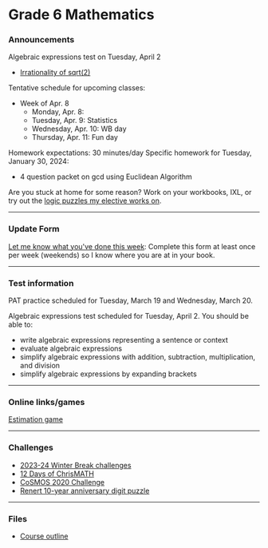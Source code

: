 # Grade 6 Mathematics

### Announcements

Algebraic expressions test on Tuesday, April 2

<!--
* <a href="https://vchan2.github.io/Challenges/2023-24Winter_Break.pdf"> 2023-24 Winter Break challenges
* <a href="https://renertmath.github.io/Challenges/12Days2023.html">12 Days of ChrisMATH</a>
-->
* <a href="https://vchan2.github.io/2023gr6/irrationality_of_sqrt2.pdf">Irrationality of sqrt(2)</a>


<!--
<a href="http://vchan2.github.io/Challenges/Creative_Challenge.pdf">Creative Challenge</a> - due Wednesday, June 7
-->

Tentative schedule for upcoming classes:

<!--
  * Week of Sep. 4
    * Tuesday, Sep. 5: 
    * Wednesday, Sep. 6: First day activities
    * Thursday, Sep. 7: Assessments
    * Friday, Sep. 8: Assessments
  * Week of Sep. 11
    * Monday, Sep. 11: SUB - Ms. Doina
    * Tuesday, Sep. 12: SUB - Ms. Doina
    * Wednesday, Sep. 13: Workbook Wednesdays
    * Thursday, Sep. 14: Fun day
  * Week of Sep. 18
    * Monday, Sep. 18: Visual proofs
    * Tuesday, Sep. 19: Visual proofs
    * Wednesday, Sep. 20: Workbook Wednesday
    * Thursday, Sep. 21: Fun day
  * Week of Sep. 25
    * Monday, Sep. 25: More visual proofs: distribution, area of parallelogram/triangle/trapezoid, Pythagorean Theorem
    * Tuesday, Sep. 26: Proof of Heron's formula
    * Wednesday, Sep. 27: Workbook Wednesday
    * Thursday, Sep. 28: Fun day
  * Week of Oct. 2
    * Monday, Oct. 2: Visual proofs sharing
    * Tuesday, Oct. 3: Visual proofs sharing
    * Wednesday, Oct. 4: Workbook Wednesday
    * Thursday, Oct. 5: Fun day (approximations) 
  * Week of Oct. 9
    * Monday, Oct. 9: Thanksgiving (no class)
    * Tuesday, Oct. 10: Patterns
    * Wednesday, Oct. 11: Workbook Wednesday
    * Thursday, Oct. 12: Fun day
  * Week of Oct. 16
    * Monday, Oct. 16: Patterns
    * Tuesday, Oct. 17: Patterns
    * Wednesday, Oct. 18: Workbook Wednesday
    * Thursday, Oct. 19: Fun day
  * Week of Oct. 23
    * Monday, Oct. 23: Patterns
    * Tuesday, Oct. 24: Data analysis
    * Wednesday, Oct. 25: Workbook Wednesday
    * Thursday, Oct. 26: Fun day
  * Week of Oct. 30
    * Monday, Oct. 30: Pumpkin measurement and Haunted logic puzzle
    * Tuesday, Nov. 31: Halloween (no class)
    * Wednesday, Nov. 1: pre-break activities
    * Thursday, Nov. 2: PTC (no class)
  * Week of Nov. 13
    * Monday, Nov. 13: PAT 6 Part A/Patterns project
    * Tuesday, Nov. 14: BCC practice
    * Wednesday, Nov. 15: BCC
    * Thursday, Nov. 16: WB day/Fun day
  * Week of Nov. 20
    * Monday, Nov. 21: AHSMC prep
    * Tuesday, Nov. 22: AHSMC 2023 review
    * Wednesday, Nov. 15: WB day
    * Thursday, Nov. 16: Fun day
  * Week of Nov. 27
    * Monday, Nov. 27: Sequences and series
    * Tuesday, Nov. 28: Sequences and series
    * Wednesday, Nov. 29: WB day
    * Thursday, Nov. 30: Fun day
  * Week of Dec. 4
    * Monday, Dec. 5: Arithmetic and geometric sequence questions
    * Tuesday, Dec. 6: Patterns project
    * Wednesday, Dec. 7: WB day
    * Thursday, Dec. 8: Fun day
  * Week of Dec. 18
    * Monday, Dec. 19: Fractals
    * Tuesday, Dec. 20: Fractals
    * Wednesday, Dec. 21: WB day
    * Thursday, Dec. 22: Fun day
  * Week of Jan. 8
    * Monday, Jan. 8: 
    * Tuesday, Jan. 9: 
    * Wednesday, Jan. 10: WB day
    * Thursday, Jan. 11: Fun day
  * Week of Jan. 8
    * Monday, Jan. 8: Swimming - no class
    * Tuesday, Jan. 9: Swimming - no class
    * Wednesday, Jan. 10: Swimming - no class
    * Thursday, Jan. 11: Fun day
  * Week of Jan. 15
    * Monday, Jan. 15: Primes
    * Tuesday, Jan. 16: Divisibility rules and factoring
    * Wednesday, Jan. 17: WB day
    * Thursday, Jan. 18: Swimming - no class
  * Week of Jan. 22
    * Monday, Jan. 22: Prime factorization
    * Tuesday, Jan. 23: GCD and LCM
    * Wednesday, Jan. 24: WB day
    * Thursday, Jan. 25: Fun day
  * Week of Jan. 29
    * Monday, Jan. 29: Euclidean Algorithm for GCD
    * Tuesday, Jan. 30: GCD and Bezout
    * Wednesday, Jan. 31: WB day
    * Thursday, Feb. 1: Fun day
  * Week of Feb. 5
    * Monday, Feb. 5: Whole Numbers test
    * Tuesday, Feb. 6: WB day
    * Wednesday, Feb. 7: 2024 Renert Rabbit
    * Thursday, Feb. 8: Fun day
  * Week of Feb. 12
    * Monday, Feb. 12: Review of 2024 Renert Rabbit, fractions and decimals review
    * Tuesday, Feb. 13: PAT practice
    * Wednesday, Feb. 14: WB day
    * Thursday, Feb. 15: Fun day
  * Week of Feb. 26
    * Monday, Feb. 26: PAT practice/Pascal prep
    * Tuesday, Feb. 27: WB day
    * Wednesday, Feb. 28: 2024 Pascal
    * Thursday, Mar. 1: Fun day
  * Week of Mar. 4
    * Monday, Mar. 4: 2024 Pascal review
    * Tuesday, Mar. 5: Fractions and decimals test
    * Wednesday, Mar. 6: Fun day (Seussical)
    * Thursday, Mar. 7: WB day
  * Week of Mar. 11
    * Monday, Mar. 11: real numbers and irrationality
    * Tuesday, Mar. 12: pi activities
    * Wednesday, Mar. 13: pi activities
    * Thursday, Mar. 14: pi Day!
  * Week of Mar. 18
    * Monday, Mar. 18: Radicals (Ms. Eun)
    * Tuesday, Mar. 19: PAT practice test
    * Wednesday, Mar. 20: PAT practice test
    * Thursday, Mar. 21: Fun day (Ms. Eun)
  * Week of Mar. 25
    * Monday, Mar. 25: Integers, rationals, and real numbers test 
    * Tuesday, Mar. 26: Fun day - Ski day (NO CLASS)
    * Wednesday, Mar. 27: WB day
    * Thursday, Mar. 28: Statistics (Master Aaron)
  * Week of Apr. 1
    * Monday, Apr. 2: Simple algebraic expressions
    * Tuesday, Apr. 3: Simple algebraic expressions test
    * Wednesday, Apr. 4: WB day
    * Thursday, Apr. 5: Fun day
 -->

  * Week of Apr. 8
    * Monday, Apr. 8: 
    * Tuesday, Apr. 9: Statistics
    * Wednesday, Apr. 10: WB day
    * Thursday, Apr. 11: Fun day


Homework expectations: 30 minutes/day
Specific homework for Tuesday, January 30, 2024:
  * 4 question packet on gcd using Euclidean Algorithm

<!--
Specific homework for Thursday, December 14, 2023:
  * Sequences and series homework
  * Playing with Patterns packet

Specific homework for Thursday, November 16, 2023:
  * Sequences and series homework

Specific homework for Thursday, October 19, 2023:
  * Math contest handed out in class. Be sure to write your answers neatly on separate paper.

Specific homework for Wednesday, October 11, 2023:
  * The 49th term of an arithmetic sequence is 7 and the 4th term is 32. Find the 27th term.

Specific homework for Thursday, September 14, 2023:
  * <a href="https://vchan2.github.io/Challenges/digit_puzzle/2023_4-dice.pdf">4 Dice 2023</a> puzzle

Specific homework for Thursday, September 7, 2023:
  * Sign the course outline, have your parents sign it, and bring it to class.
  * Finish your "biography sheet" with the 5 questions.
-->


Are you stuck at home for some reason? Work on your workbooks, IXL, or try out the <a href="https://vchan2.github.io/2020logicpuzzles.html">logic puzzles my elective works on</a>.


<!--
Specific homework for Thursday, September 3, 2020:
  * Join the Schoology course.
  * Fill out the <a href="https://forms.gle/7Cr4h1FoWTxSz2TD8">update form</a>.
  * Sign the course outline, have your parents sign it, and bring it to class.
  * Finish your "biography sheet" with the 4 questions.
  * Have an answer to the question: "What is the purpose of learning math?"
-->

---

### Update Form

<a href="https://forms.gle/gTHyXPpYVPvGBQtw8"> Let me know what you've done this week</a>: Complete this form at least once per week (weekends) so I know where you are at in your book. 


<!--
You can see below if your entry has been recorded (it can take several minutes for the spreadsheet to update). Only record new information since your last update.
<p align="center">
<iframe src="https://docs.google.com/spreadsheets/d/e/2PACX-1vRKyjFED2oGNFD4i9CIM8U-lV3gmKU87IDq_tS0SBiLS3ySz7vH8cmXuCaIQPwvNMvZe8LxS6t5Hm9z/pubhtml?gid=37727654&amp;single=true&amp;widget=true&amp;headers=false" width="60%" height = "400"></iframe>
</p>
-->

---

### Test information

PAT practice scheduled for Tuesday, March 19 and Wednesday, March 20.

<!--
Real numbers test scheduled for Monday, March 25. You should be able to:
  * work with negative numbers
  * work with absolute value
  * add, subtract, multiply, and divide integers, fractions, and decimals
  * evaluate perfect squares and cubes
  * define rational numbers
  * utilize mental math techniques to simplify computations
  * prove sqrt(2) is irrational
-->


Algebraic expressions test scheduled for Tuesday, April 2. You should be able to:
  * write algebraic expressions representing a sentence or context
  * evaluate algebraic expressions
  * simplify algebraic expressions with addition, subtraction, multiplication, and division
  * simplify algebraic expressions by expanding brackets

---

### Online links/games

<a href="https://www.mathsisfun.com/numbers/estimation-game.php">Estimation game</a>


<!--
* <a href="https://hex.frvr.com/">Hexagon line puzzle</a>
-->

<!--
* <a href="https://krazydad.com/play/starbattle/">krazydad Star Battle interactive</a>
* <a href="https://www.mathplayground.com/candy_challenge_game.html">Candy challenge</a>
* <a href="https://www.puzzle-tents.com/">Tents</a>
-->

<!--
* <a href="https://snap.berkeley.edu/snap/snap.html#present:Username=psafa&ProjectName=Numbers%20Game"> Measurement/estimation game </a>
* <a href="https://www.mathplayground.com/"> Math Playground </a> (In particular, <a href="https://www.mathplayground.com/index_prealgebra.html"> prealgebra games</a>)
* <a href="https://www.mathplayground.com/ASB_Index.html"> Math playground multiplayer games </a> - Compete against other players in a variety of games.
* <a href="https://www.playok.com/en/hex/#100"> Hex online </a> - Play against other people
* <a href="https://solveme.edc.org/mobiles/"> Mobile balance puzzles </a>
   * <a href="https://solveme.edc.org/mobiles/?mobiles=200662"> Dr. Vince's puzzle #1 </a> (Moderate)
   * <a href="https://solveme.edc.org/mobiles/?mobiles=201443"> Dr. Vince's puzzle #2 </a> (Hard)
   * <a href="https://solveme.edc.org/mobiles/?mobiles=201442"> Dr. Vince's puzzle #3 </a> (Ultra hard)
* <a href="http://www.euclidthegame.com/Tutorial/"> Euclid the game </a>
* <a href="https://www.geogebra.org/classic?lang=en"> Geogebra (classic) </a>
-->

---

### Challenges

* <a href="https://vchan2.github.io/Challenges/2023-24Winter_Break.pdf"> 2023-24 Winter Break challenges
* <a href="https://renertmath.github.io/Challenges/12Days2023.html">12 Days of ChrisMATH</a>
* <a href="https://renertmath.github.io/RenertMath-CelebrateMath/">CoSMOS 2020 Challenge</a> 
* <a href="https://vchan2.github.io/Challenges/10_2022_2023_digit_puzzle.pdf">Renert 10-year anniversary digit puzzle</a>

<!--
* <a href="https://vchan2.github.io/Challenges/binary_prime_catacomb.pdf">Binary prime catacomb</a>
* <a href="https://vchan2.github.io/Challenges/2022_Hexadecimal_challenge.pdf">Hexadecimal challenge</a>
* <a href="https://renertmath.github.io/Challenges/12Days2022.html">12 Days of ChrisMATH</a>
* <a href="https://vchan2.github.io/Challenges/digit_puzzle_2023.pdf">2023 digit puzzle</a>: There will be up to 3 types of prizes:
   * Best score(s) in class
   * Exceptionally creative solution (rarely given out)
   * If your score beats my score for any digit
* <a href="https://vchan2.github.io/Challenges/digit_puzzle_2023_4dice.pdf">2023 4-dice puzzle</a>
* <a href="https://vchan2.github.io/pi/pi_2023.pdf">2023 &pi; Day puzzle</a>
-->

<!--
* <a href="https://vchan2.github.io/Challenges/Rainbow_Stones.pdf"> Rainbow stones </a>
* <a href="https://vchan2.github.io/Challenges/Boomerang_fractions.pdf"> Boomerang fractions </a>
* <a href="https://vchan2.github.io/Challenges/Fruit_puzzle.pdf"> Fruit algebra puzzle - over 95% of people cannot solve this! </a>
* <a href="https://vchan2.github.io/Challenges/2020-21Winter_Break.pdf"> Winter Break math challenges </a> (<a href="https://vchan2.github.io/Challenges/2020-21Winter_Break_winners.pdf">Results</a>)
* <a href="https://vchan2.github.io/Challenges/Cupid's_quiver.pdf"> Cupid's quiver </a>
* <a href="https://vchan2.github.io/Challenges/pi_digit_puzzle2021basic.pdf"> &pi; day 2021 challenge (basic version) </a>
* <a href="https://vchan2.github.io/Challenges/pi_digit_puzzle2021.pdf"> &pi; day 2021 challenge (advanced version) </a>
* <a href="https://vchan2.github.io/Challenges/2021-04-01_digit_puzzle.pdf"> 2021-04-01 challenge </a>
-->

---

### Files

* <a href="https://vchan2.github.io/2023gr6/Math_Gr6_Course_Outline_2023-2024.pdf"> Course outline </a>


<!--
* <a href="https://vchan2.github.io/2020gr4/Mini-math_Gr4.pdf"> Mini-math </a> (<a href="https://vchan2.github.io/2020gr4/Mini-math_Gr4_sol.pdf">Solutions</a>)
-->
